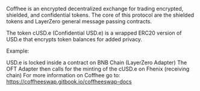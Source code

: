 Coffhee is an encrypted decentralized exchange for trading encrypted, shielded, and confidential tokens. The core of this protocol are the shielded tokens and LayerZero general message passing contracts.

The token cUSD.e (Confidential USD.e) is a wrapped ERC20 version of USD.e that encrypts token balances for added privacy.

Example:

USD.e is locked inside a contract on BNB Chain (LayerZero Adapter)
The OFT Adapter then calls for the minting of the cUSD.e on Fhenix (receiving chain)
For more information on Coffhee go to: https://coffheeswap.gitbook.io/coffheeswap-docs
